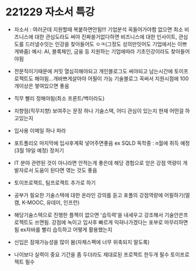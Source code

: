 # 221229 자소서 특강

- 자소서 : 여러군데 지원할때 복붙하면안됨!!!
  기업분석 꼭들어가야함
  없으면 최소 비즈니스에 대한 관심도라도 써야
  진짜쓸거없다하면 비즈니스에 대한 인사이트, 관심도를 드러낼수잇는 인강을 찾아들어도 ㅇㅋ(그정도 성의만잇어도 기업에서는 이쁘게봐줌)
  예시: AI, 블록체인, 금융 등 지원하는 기업에따라 기초인강이라도 찾아들어야됨

- 전문직이기때문에 커밋 열심히해야되고 개인블로그도 써야되고 남는시간에 토이프로젝트도 해야됨...개바쁘게살아야 어필이 가능
  기술블로그 꼭써서 지원시점에 100개이상은 쌓여있으면 좋음

- 직무 빨리 정해야됨(최소 프론트/백이라도)

- 지향점(직무지향) 보여주는 문장 하나
  기술스택, 어디 관심이 있는지
  현재 어떤걸 하고있는지

- 입사용 이메일 하나 파라

- 포트폴리오 마지막에 입사후계획 넣어주면좋음
  ex SQLD 독학중 : n월에 취득 예정 (3월 19일 예정)
  정처기

- IT 분야 관련된 것이 아니라면 안적는게 좋은데 해당 경험으로 얻은 강점 역량이 개발자로서 도움이 된다면 엮는 것도 좋음

- 토이프로젝트, 팀프로젝트 추가로 하기
- 공부가 필요한 기술스텍에 대한 온라인 강의를 듣고 포폴의 강점역량에 어필하기(멀캠, K-MOOC, 유데미, 인프런)

- 해당기술스텍으로 진행한 플젝이 없으면 '습득력'을 내세우고 강조해서 기술안쓴프로젝트도 쓰면됨. 강점에 녹이고 입사후 빠르게 익혀나가겠다는 포부로 마무리하면 됨 ex자바를 빨리 습득하고 어떻게 활용했는지

- 신입은 잠재가능성을 많이 봄(자체스펙에 너무 위축되지 말도록)

- 나이보다 실력이 중요
  기간을 좀 두더라도 제대로된 프로젝트 한두개 필수 토이프로젝트 필수